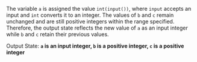 The variable `a` is assigned the value `int(input())`, where `input` accepts an input and `int` converts it to an integer. The values of `b` and `c` remain unchanged and are still positive integers within the range specified. Therefore, the output state reflects the new value of `a` as an input integer while `b` and `c` retain their previous values.

Output State: **`a` is an input integer, `b` is a positive integer, `c` is a positive integer**